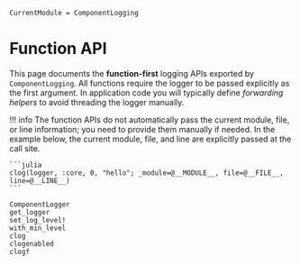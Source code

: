 ```@meta
CurrentModule = ComponentLogging
```

# Function API

This page documents the **function-first** logging APIs exported by `ComponentLogging`.
All functions require the logger to be passed explicitly as the first argument.
In application code you will typically define *forwarding helpers* to avoid threading the logger manually.

!!! info
    The function APIs do not automatically pass the current module, file, or line information; you need to provide them manually if needed. In the example below, the current module, file, and line are explicitly passed at the call site.

    ```julia
    clog(logger, :core, 0, "hello"; _module=@__MODULE__, file=@__FILE__, line=@__LINE__)
    ```

```@docs
ComponentLogger
get_logger
set_log_level!
with_min_level
clog
clogenabled
clogf
```